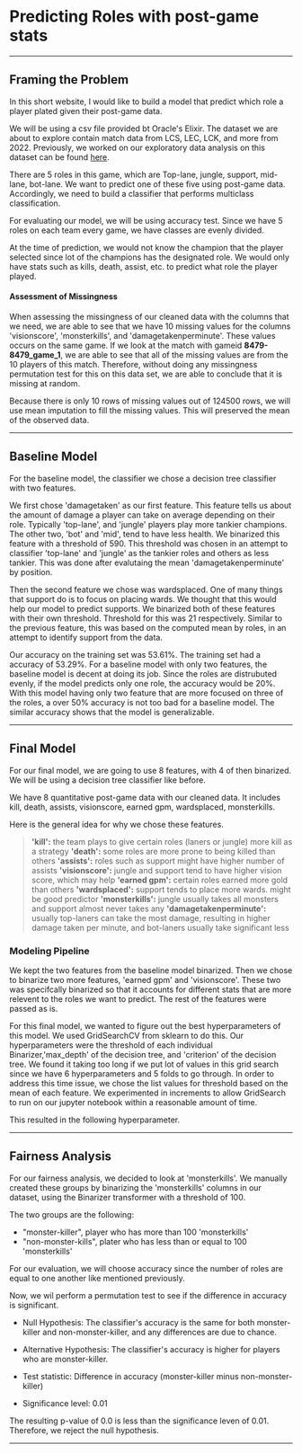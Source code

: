 # Predicting Roles with post-game stats

---

## Framing the Problem

In this short website, I would like to build a model that predict which role a player plated given their post-game data.

We will be using a csv file provided bt Oracle's Elixir. The dataset we are about to explore contain match data from LCS, LEC, LCK, and more from 2022. Previously, we worked on our exploratory data analysis on this dataset can be found [here](https://kanggun-ucsd.github.io/LeagueOfLegends/).


There are 5 roles in this game, which are Top-lane, jungle, support, mid-lane, bot-lane. We want to predict one of these five using post-game data. Accordingly, we need to build a classifier that performs multiclass classification. 

For evaluating our model, we will be using accuracy test. Since we have 5 roles on each team every game, we have classes are evenly divided. 

At the time of prediction, we would not know the champion that the player selected since lot of the champions has the designated role. We would only have stats such as kills, death, assist, etc. to predict what role the player played.


#### Assessment of Missingness
When assessing the missingness of our cleaned data with the columns that we need, we are able to see that we have 10 missing values for the columns 'visionscore', 'monsterkills', and 'damagetakenperminute'. These values occurs on the same game. If we look at the match with gameid **8479-8479_game_1**, we are able to see that all of the missing values are from the 10 players of this match. Therefore, without doing any missingness permutation test for this on this data set, we are able to conclude that it is missing at random.

Because there is only 10 rows of missing values out of 124500 rows, we will use mean imputation to fill the missing values. This will preserved the mean of the observed data.

---
## Baseline Model
For the baseline model, the classifier we chose a decision tree classifier with two features.

We first chose 'damagetaken' as our first feature. This feature tells us about the amount of damage a player can take on average depending on their role. Typically 'top-lane', and 'jungle' players play more tankier champions. The other two, 'bot' and 'mid', tend to have less health. We binarized this feature with a threshold of 590. This threshold was chosen in an attempt to classifier 'top-lane' and 'jungle' as the tankier roles and others as less tankier. This was done after evalutaing the mean 'damagetakenperminute' by position.

Then the second feature we chose was wardsplaced. One of many things that support do is to focus on placing wards. We thought that this would help our model to predict supports. We binarized both of these features with their own threshold. Threshold for this was 21 respectively. Similar to the previous feature, this was based on the computed mean by roles, in an attempt to identify support from the data.


Our accuracy on the training set was 53.61%. The training set had a accuracy of 53.29%. For a baseline model with only two features, the baseline model is decent at doing its job. Since the roles are distrubuted evenly, if the model predicts only one role, the accuracy would be 20%. With this model having only two feature that are more focused on three of the roles, a over 50% accuracy is not too bad for a baseline model. The similar accuracy shows that the model is generalizable. 

---
## Final Model
For our final model, we are going to use 8 features, with 4 of then binarized. We will be using a decision tree classifier like before.

We have 8 quantitative post-game data with our cleaned data. It includes kill, death, assists, visionscore, earned gpm, wardsplaced, monsterkills.


Here is the general idea for why we chose these features.
>**'kill':** the team plays to give certain roles (laners or jungle) more kill as a strategy
>**'death':** some roles are more prone to being killed than others
>**'assists':** roles such as support might have higher number of assists
>**'visionscore':** jungle and support tend to have higher vision score, which may help
>**'earned gpm':** certain roles earned more gold than others
>**'wardsplaced':** support tends to place more wards. might be good predictor
>**'monsterkills':** jungle usually takes all monsters and support almost never takes any
>**'damagetakenperminute':** usually top-laners can take the most damage, resulting in higher damage taken per minute, and bot-laners usually take significant less

### Modeling Pipeline
We kept the two features from the baseline model binarized. Then we chose to binarize two more features, 'earned gpm' and 'visionscore'. These two was specifcally binarized so that it accounts for different stats that are more relevent to the roles we want to predict. The rest of the features were passed as is. 

For this final model, we wanted to figure out the best hyperparameters of this model. We used GridSearchCV from sklearn to do this. Our hyperparameters were the threshold of each individual Binarizer,'max_depth' of the decision tree, and 'criterion' of the decision tree. We found it taking too long if we put lot of values in this grid search since we have 6 hyperparameters and 5 folds to go through. In order to address this time issue, we chose the list values for threshold based on the mean of each feature. We experimented in increments to allow GridSearch to run on our jupyter notebook within a reasonable amount of time.

This resulted in the following hyperparameter.

---
## Fairness Analysis
For our fairness analysis, we decided to look at 'monsterkills'. We manually created these groups by binarizing the 'monsterkills' columns in our dataset, using the Binarizer transformer with a threshold of 100.

The two groups are the following:
- "monster-killer", player who has more than 100 'monsterkills'
- "non-monster-kills", plater who has less than or equal to 100 'monsterkills'

For our evaluation, we will choose accuracy since the number of roles are equal to one another like mentioned previously.

Now, we wil perform a permutation test to see if the difference in accuracy is significant.

- Null Hypothesis: The classifier's accuracy is the same for both monster-killer and non-monster-killer, and any differences are due to chance.

- Alternative Hypothesis: The classifier's accuracy is higher for players who are monster-killer.

- Test statistic: Difference in accuracy (monster-killer minus non-monster-killer)

- Significance level: 0.01

The resulting p-value of 0.0 is less than the significance leven of 0.01.
Therefore, we reject the null hypothesis.

---





